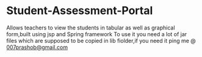 # Student-Assessment-Portal
Allows teachers to view the students in tabular as well as graphical form,built using jsp and Spring framework
To use it you need a lot of jar files which are supposed to be copied in lib fiolder,if you need it ping me @ 007prashob@gmail.com
